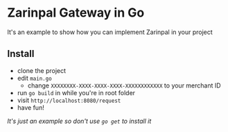 # Zarinpal Gateway in Go

It's an example to show how you can implement Zarinpal in your project

## Install

* clone the project
* edit `main.go`
  * change `XXXXXXXX-XXXX-XXXX-XXXX-XXXXXXXXXXXX` to your merchant ID
* run `go build` in while you're in root folder
* visit `http://localhost:8080/request`
* have fun!

*It's just an example so don't use `go get` to install it*

